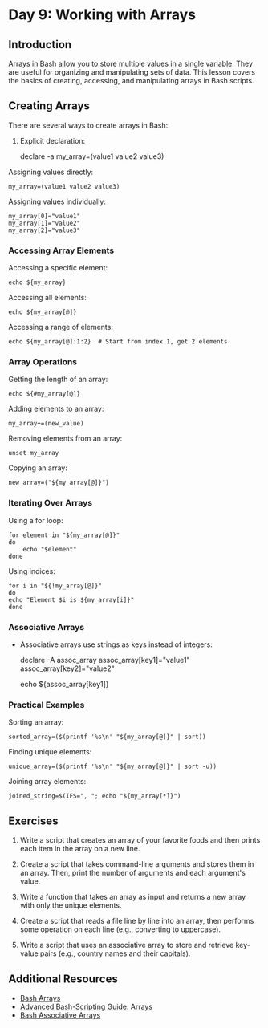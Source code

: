 # Day 9: Working with Arrays

## Introduction

Arrays in Bash allow you to store multiple values in a single variable. They are useful for organizing and manipulating sets of data. This lesson covers the basics of creating, accessing, and manipulating arrays in Bash scripts.

## Creating Arrays

There are several ways to create arrays in Bash:

1. Explicit declaration:
   

    declare -a my_array=(value1 value2 value3)

 Assigning values directly:

    
    my_array=(value1 value2 value3)

Assigning values individually:


    my_array[0]="value1"
    my_array[1]="value2"
    my_array[2]="value3"

### Accessing Array Elements

Accessing a specific element:

    
    echo ${my_array}

Accessing all elements:


    echo ${my_array[@]}

Accessing a range of elements:


    echo ${my_array[@]:1:2}  # Start from index 1, get 2 elements

### Array Operations

Getting the length of an array:

    
    echo ${#my_array[@]}

Adding elements to an array:


    my_array+=(new_value)

Removing elements from an array:

    unset my_array

Copying an array:

    new_array=("${my_array[@]}")

### Iterating Over Arrays

Using a for loop:

    
    for element in "${my_array[@]}"
    do
        echo "$element"
    done

Using indices:

    
    for i in "${!my_array[@]}"
    do
    echo "Element $i is ${my_array[i]}"
    done

### Associative Arrays 
- Associative arrays use strings as keys instead of integers:

    
    declare -A assoc_array
    assoc_array[key1]="value1"
    assoc_array[key2]="value2"
    
    echo ${assoc_array[key1]}

### Practical Examples

Sorting an array:

    
    sorted_array=($(printf '%s\n' "${my_array[@]}" | sort))

Finding unique elements:


    unique_array=($(printf '%s\n' "${my_array[@]}" | sort -u))

Joining array elements:


    joined_string=$(IFS=", "; echo "${my_array[*]}")

## Exercises

1. Write a script that creates an array of your favorite foods and then prints each item in the array on a new line.

2. Create a script that takes command-line arguments and stores them in an array. Then, print the number of arguments and each argument's value.

3. Write a function that takes an array as input and returns a new array with only the unique elements.

4. Create a script that reads a file line by line into an array, then performs some operation on each line (e.g., converting to uppercase).

5. Write a script that uses an associative array to store and retrieve key-value pairs (e.g., country names and their capitals).

## Additional Resources

- [Bash Arrays](https://www.gnu.org/software/bash/manual/html_node/Arrays.html)
- [Advanced Bash-Scripting Guide: Arrays](https://tldp.org/LDP/abs/html/arrays.html)
- [Bash Associative Arrays](https://www.gnu.org/software/bash/manual/html_node/Associative-Arrays.html)